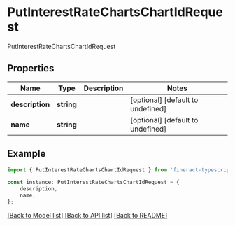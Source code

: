 # PutInterestRateChartsChartIdRequest

PutInterestRateChartsChartIdRequest

## Properties

Name | Type | Description | Notes
------------ | ------------- | ------------- | -------------
**description** | **string** |  | [optional] [default to undefined]
**name** | **string** |  | [optional] [default to undefined]

## Example

```typescript
import { PutInterestRateChartsChartIdRequest } from 'fineract-typescript-client';

const instance: PutInterestRateChartsChartIdRequest = {
    description,
    name,
};
```

[[Back to Model list]](../README.md#documentation-for-models) [[Back to API list]](../README.md#documentation-for-api-endpoints) [[Back to README]](../README.md)
